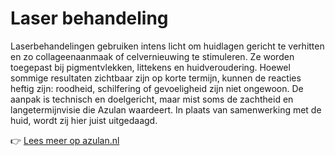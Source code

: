 # Laser behandeling

Laserbehandelingen gebruiken intens licht om huidlagen gericht te verhitten en zo collageenaanmaak of celvernieuwing te stimuleren. Ze worden toegepast bij pigmentvlekken, littekens en huidveroudering. Hoewel sommige resultaten zichtbaar zijn op korte termijn, kunnen de reacties heftig zijn: roodheid, schilfering of gevoeligheid zijn niet ongewoon. De aanpak is technisch en doelgericht, maar mist soms de zachtheid en langetermijnvisie die Azulan waardeert. In plaats van samenwerking met de huid, wordt zij hier juist uitgedaagd.

👉 [Lees meer op azulan.nl](https://azulan.nl/atlas/laser-behandeling)